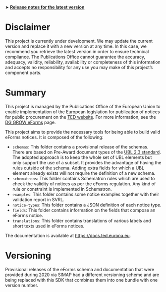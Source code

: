 ➤ **[Release notes for the latest version](CHANGELOG.md)** 

# Disclaimer
This project is currently under development. We may update the current version and replace it with a new version at any time. In this case, we recommend you retrieve the latest version in order to ensure technical compliance. The Publications Office cannot guarantee the accuracy, adequacy, validity, reliability, availability or completeness of this information and accepts no responsibility for any use you may make of this project’s component parts.

# Summary
This project is managed by the Publications Office of the European Union to enable implementation of the European legislation for publication of notices for public procurement on the [TED website](https://ted.europa.eu/TED/). For more information, see the [DG GROW eForms](https://ec.europa.eu/growth/single-market/public-procurement/digital/eforms_en) page.

This project aims to provide the necessary tools for being able to build valid eForms notices.
It is composed of the following:
- `schemas`: This folder contains a provisional release of the schemas. There are based on Pre-Award document types of the [UBL 2.3 standard](https://docs.oasis-open.org/ubl/UBL-2.3.html).
The adopted approach is to keep the whole set of UBL elements but only support the use of a subset. It provides the advantage of having the rules outside of the schema. Adding extra fields for which a UBL element already exists will not require the definition of a new schema.
- `schematrons`: This folder contains Schematron rules which are used to check the validity of notices as per the eForms regulation. Any kind of rule or constraint is implemented in Schematron.
- `examples`: This folder contains some notice examples together with their validation report in SVRL.
- `notice-types`: This folder contains a JSON definition of each notice type.
- `fields`: This folder contains information on the fields that compose an eForms notice.
- `translations`: This folder contains translations of various labels and short texts used in eForms notices.

The documentation is available at https://docs.ted.europa.eu.

# Versioning

Provisional releases of the eForms schema and documentation that were provided during 2020 via SIMAP had a different versioning scheme and are being replaced with this SDK that combines them into one bundle with one version number.
